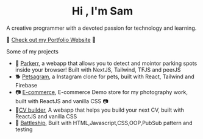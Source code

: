 <h1 align="center">Hi , I'm Sam</h1>

<p>A creative programmer with a devoted passion for technology and learning. </p>


🦓 [Check out my Portfolio Website](https://www.sam-brink.com/) 🦓

Some of my projects
- 🚗 [Parkerr](https://github.com/oxedom/parker), a webapp that allows you to detect and mointor parking spots inside your browser! Built with NextJS, Tailwind, TFJS and peerJS
- 🐕 [Petsagram](https://instagram-backend-79d91.web.app/), a Instagram clone for pets, built with React, Tailwind and Firebase
- 📷 [E-commerce](https://oxedom.github.io/shopping-cart/), E-commerce Demo store for my photography work, built with ReactJS and vanilla CSS  📷
- 📝[CV builder](https://oxedom.github.io/cv-project/), A webapp that helps you build your next CV, built with ReactJS and vanilla CSS
- 🚢 [Battleship](https://oxedom.github.io/battleship/), Built with HTML,Javascript,CSS,OOP,PubSub pattern and testing
<p align="left">
</p>


